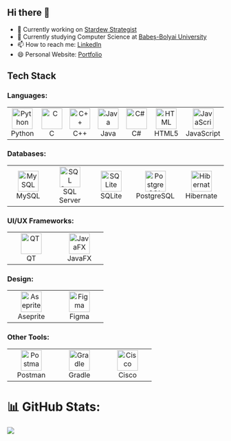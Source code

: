 ## Hi there 👋

<!--
**Razvanix445/Razvanix445** is a ✨ _special_ ✨ repository because its `README.md` (this file) appears on your GitHub profile.

Here are some ideas to get you started:
-->
- 🔭 Currently working on [Stardew Strategist](https://github.com/Razvanix445/Stardew-Valley-App)
- 🌱 Currently studying Computer Science at [Babeș-Bolyai University](https://www.ubbcluj.ro/en/)
- 📫 How to reach me: [LinkedIn](https://linkedin.com/in/rc445)
- 😄 Personal Website: [Portfolio](https://razvanix.netlify.app/)
<!--
- 👯 I’m looking to collaborate on ...
- 🤔 I’m looking for help with ...
- 💬 Ask me about ...
- 📫 How to reach me: ...
- 😄 Pronouns: ...
- ⚡ Fun fact: ...
-->
## Tech Stack

### Languages:
<table>
  <tr>
    <td align="center" width="96">
      <img src="https://github.com/user-attachments/assets/2f6bc7bc-6433-44cf-8b48-856ae3d7a2f5" width="48" height="48" alt="Python" />
      <br>Python
    </td>
    <td align="center" width="96">
      <img src="https://github.com/user-attachments/assets/73ef33e0-a2bb-46db-bd13-9127f4ee0d90" width="48" height="48" alt="C" />
      <br>C
    </td>
    <td align="center" width="96">
      <img src="https://github.com/user-attachments/assets/b29d8fb8-dc6d-432b-a85c-00110c34d0de" width="48" height="48" alt="C++" />
      <br>C++
    </td>
    <td align="center" width="96">
      <img src="https://github.com/user-attachments/assets/e6640807-7e61-4ad6-af23-f17fc53f7f7b" width="48" height="48" alt="Java" />
      <br>Java
    </td>
    <td align="center" width="96">
      <img src="https://github.com/user-attachments/assets/27dde55b-51de-4da3-8338-402204cc9664" width="48" height="48" alt="C#" />
      <br>C#
    </td>
    <td align="center" width="96">
      <img src="https://github.com/user-attachments/assets/9b64b6fe-faa9-4152-bfc5-c9625b7eae58" width="48" height="48" alt="HTML" />
      <br>HTML5
    </td>
    <td align="center" width="96">
      <img src="https://github.com/user-attachments/assets/fc12067a-732c-44b6-867d-35a6e57af2f7" width="48" height="48" alt="JavaScript" />
      <br>JavaScript
    </td>
  </tr>
</table>

### Databases:
<table>
  <tr>
    <td align="center" width="96">
      <img src="https://github.com/user-attachments/assets/8ddba2df-0bb8-4a5a-8ae0-142683435ff1" width="48" height="48" alt="MySQL" />
      <br>MySQL
    </td>
    <td align="center" width="96">
      <img src="https://github.com/user-attachments/assets/94c254a7-861a-4980-9ff4-047cd956bf4a" width="48" height="48" alt="SQL Server" />
      <br>SQL Server
    </td>
    <td align="center" width="96">
      <img src="https://github.com/user-attachments/assets/e5524fe7-1329-4472-bc2a-780be97c8360" width="48" height="48" alt="SQLite" />
      <br>SQLite
    </td>
    <td align="center" width="96">
      <img src="https://github.com/user-attachments/assets/62b1cd6b-a8b1-4e11-8b06-396f6bbcebfe" width="48" height="48" alt="PostgreSQL" />
      <br>PostgreSQL
    </td>
    <td align="center" width="96">
      <img src="https://github.com/user-attachments/assets/2f4ceb11-874a-4169-a499-befb38179283" width="48" height="48" alt="Hibernate" />
      <br>Hibernate
    </td>
  </tr>
</table>

### UI/UX Frameworks:
<table>
  <tr>
    <td align="center" width="96">
      <img src="https://github.com/user-attachments/assets/bf7da2c8-086d-4d5c-ae66-66fca326078d" width="48" height="48" alt="QT" />
      <br>QT
    </td>
    <td align="center" width="96">
      <img src="https://github.com/user-attachments/assets/9415e935-a488-47fe-aec3-803bf1500c7f" width="48" height="48" alt="JavaFX" />
      <br>JavaFX
    </td>
  </tr>
</table>

### Design:
<table>
  <tr>
    <td align="center" width="96">
      <img src="https://github.com/user-attachments/assets/74f2c9cd-bb9b-4cd3-a7a4-ff27a19fc71e" width="48" height="48" alt="Aseprite" />
      <br>Aseprite
    </td>
    <td align="center" width="96">
      <img src="https://github.com/user-attachments/assets/cc9d59a8-4fc2-478b-b81f-bad8eeceb1b6" width="48" height="48" alt="Figma" />
      <br>Figma
    </td>
  </tr>
</table>

### Other Tools:
<table>
  <tr>
    <td align="center" width="96">
      <img src="https://github.com/user-attachments/assets/db846eb1-118d-4c6d-bb77-cd98d5ffaadd" width="48" height="48" alt="Postman" />
      <br>Postman
    </td>
    <td align="center" width="96">
      <img src="https://github.com/user-attachments/assets/55d68bbd-7aef-4563-84bf-eaf6f7efdbbf" width="48" height="48" alt="Gradle" />
      <br>Gradle
    </td>
    <td align="center" width="96">
      <img src="https://github.com/user-attachments/assets/81110b41-ecb2-4f60-91f6-cc7a2742e276" width="48" height="48" alt="Cisco" />
      <br>Cisco
    </td>
  </tr>
</table>

# 📊 GitHub Stats:
![](https://github-readme-stats.vercel.app/api/top-langs/?username=Razvanix445&theme=dark&hide_border=false&include_all_commits=true&count_private=true&layout=compact)
